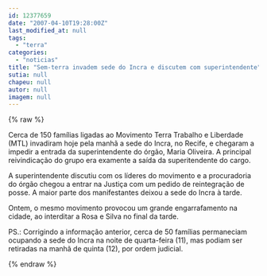 ```yaml
---
id: 12377659
date: "2007-04-10T19:28:00Z"
last_modified_at: null
tags:
  - "terra"
categories:
  - "noticias"
title: "Sem-terra invadem sede do Incra e discutem com superintendente"
sutia: null
chapeu: null
autor: null
imagem: null
---
```

{% raw %}
<p><P>Cerca de 150 famílias&nbsp;ligadas ao Movimento Terra Trabalho e Liberdade (MTL) invadiram hoje pela manhã a sede do Incra, no Recife, e chegaram a impedir a entrada da superintendente do órgão, Maria Oliveira. A principal reivindicação do grupo era examente a saída da superitendente do cargo.</P></p>
<p><P>A superintendente discutiu com os líderes do movimento e a procuradoria do órgão chegou a entrar na Justiça com um pedido de reintegração de posse. A maior parte dos manifestantes deixou a sede do Incra à tarde.</P></p>
<p><P>Ontem, o mesmo movimento provocou um grande engarrafamento na cidade, ao interditar a Rosa e Silva no final da tarde.</P></p>
<p><P>PS.: Corrigindo a informação anterior, cerca de 50 famílias permaneciam ocupando a sede do Incra na noite de quarta-feira (11), mas podiam ser retiradas na manhã de quinta (12), por ordem judicial.</P> </p>
{% endraw %}